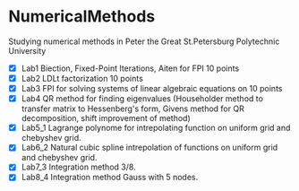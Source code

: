 # NumericalMethods
Studying numerical methods in Peter the Great St.Petersburg Polytechnic University

- [x] Lab1 Biection, Fixed-Point Iterations, Aiten for FPI 10 points
- [x] Lab2 LDLt factorization 10 points
- [x] Lab3 FPI for solving systems of linear algebraic equations on 10 points 
- [x] Lab4 QR method for finding eigenvalues (Householder method to transfer matrix to Hessenberg's form, Givens method for QR decomposition,
                                              shift improvement of method)
- [x] Lab5_1 Lagrange polynome for intrepolating function on uniform grid and chebyshev grid.
- [x] Lab6_2 Natural cubic spline intrepolation of functions on uniform grid and chebyshev grid.
- [x] Lab7_3 Integration method 3/8.
- [x] Lab8_4 Integration method Gauss with 5 nodes.
